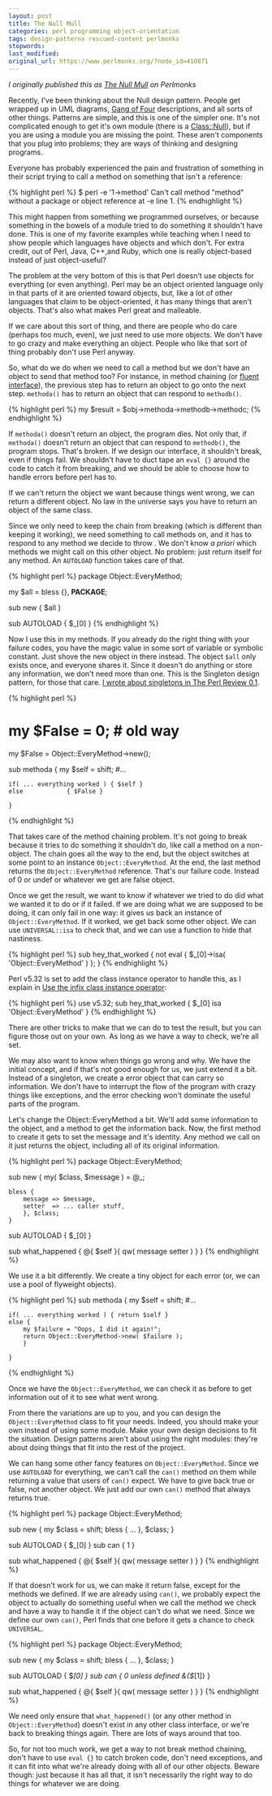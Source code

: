 ```yaml
---
layout: post
title: The Null Mull
categories: perl programming object-orientation
tags: design-patterns rescued-content perlmonks
stopwords:
last_modified:
original_url: https://www.perlmonks.org/?node_id=410871
---
```


*I originally published this as [The Null Mull](https://www.perlmonks.org/?node_id=410871) on Perlmonks*

Recently, I've been thinking about the Null design pattern. People get wrapped up in UML diagrams, [Gang of Four](https://amzn.to/2OuJ0Sr) descriptions, and all sorts of other things. Patterns are simple, and this is one of the simpler one. It's not complicated enough to get it's own module (there is a [Class::Null](https://www.metacpan.org/pod/Class::Null)), but if you are using a module you are missing the point. These aren't components that you plug into problems; they are ways of thinking and designing programs.

<!--more-->

Everyone has probably experienced the pain and frustration of something in their script trying to call a method on something that isn't a reference:

{% highlight perl %}
$ perl -e '1->method'
Can't call method "method" without a package or object reference at -e line 1.
{% endhighlight %}

This might happen from something we programmed ourselves, or because something in the bowels of a module tried to do something it shouldn't have done. This is one of my favorite examples while teaching when I need to show people which languages have objects and which don't. For extra credit, out of Perl, Java, C++,and Ruby, which one is really object-based instead of just object-useful?

The problem at the very bottom of this is that Perl doesn't use objects for everything (or even anything). Perl may be an object oriented language only in that parts of it are oriented toward objects, but, like a lot of other languages that claim to be object-oriented, it has many things that aren't objects. That's also what makes Perl great and malleable.

If we care about this sort of thing, and there are people who do care (perhaps too much, even), we just need to use more objects. We don't have to go crazy and make everything an object. People who like that sort of thing probably don't use Perl anyway.

So, what do we do when we need to call a method but we don't have an object to send that method too? For instance, in method chaining (or [fluent interface](https://www.martinfowler.com/bliki/FluentInterface.html)), the previous step has to return an object to go onto the next step. `methoda()` has to return an object that can respond to `methodb()`.

{% highlight perl %}
my $result = $obj->methoda->methodb->methodc;
{% endhighlight %}

If `methoda()` doesn't return an object, the program dies. Not only that, if `methoda()` doesn't return an object that can respond to `methodb()`, the program stops. That's broken. If we design our interface, it shouldn't break, even if things fail. We shouldn't have to duct tape an `eval {}` around the code to catch it from breaking, and we should be able to choose how to handle errors before perl has to.

If we can't return the object we want because things went wrong, we can return a different object. No law in the universe says you have to return an object of the same class.

Since we only need to keep the chain from breaking (which is different than keeping it working), we need something to call methods on, and it has to respond to any method we decide to throw . We don't know *a priori* which methods we might call on this other object. No problem: just return itself for any method. An `AUTOLOAD` function takes care of that.

{% highlight perl %}
package Object::EveryMethod;

my $all = bless {}, __PACKAGE__;

sub new { $all }

sub AUTOLOAD { $_[0] }
{% endhighlight %}

Now I use this in my methods. If you already do the right thing with your failure codes, you have the magic value in some sort of variable or symbolic constant. Just shove the new object in there instead. The object `$all` only exists once, and everyone shares it. Since it doesn't do anything or store any information, we don't need more than one. This is the Singleton design pattern, for those that care. [I wrote about singletons in The Perl Review 0.1](/the-singleton-design-pattern/).

{% highlight perl %}
# my $False = 0; # old way
my $False = Object::EveryMethod->new();

sub methoda
    {
    my $self = shift;
    #...

    if( ... everything worked ) { $self }
    else            { $False }

    }
{% endhighlight %}

That takes care of the method chaining problem. It's not going to break because it tries to do something it shouldn't do, like call a method on a non-object. The chain goes all the way to the end, but the object switches at some point to an instance `Object::EveryMethod`. At the end, the last method returns the `Object::EveryMethod` reference. That's our failure code. Instead of 0 or undef or whatever we get are false object.

Once we get the result, we want to know if whatever we tried to do did what we wanted it to do or if it failed. If we are doing what we are supposed to be doing, it can only fail in one way: it gives us back an instance of `Object::EveryMethod`. If it worked, we get back some other object. We can use `UNIVERSAL::isa` to check that, and we can use a function to hide that nastiness.

{% highlight perl %}
sub hey_that_worked {
    not eval { $_[0]->isa( 'Object::EveryMethod' ) };
    }
{% endhighlight %}

Perl v5.32 is set to add the class instance operator to handle this, as I explain in [Use the infix class instance operator](https://www.effectiveperlprogramming.com/2020/01/use-the-infix-class-instance-operator/):

{% highlight perl %}
use v5.32;
sub hey_that_worked { $_[0] isa 'Object::EveryMethod' }
{% endhighlight %}


There are other tricks to make that we can do to test the result, but you can figure those out on your own. As long as we have a way to check, we're all set.

We may also want to know when things go wrong and why. We have the initial concept, and if that's not good enough for us, we just extend it a bit. Instead of a singleton, we create a error object that can carry so information. We don't have to interrupt the flow of the program with crazy things like exceptions, and the error checking won't dominate the useful parts of the program.

Let's change the Object::EveryMethod a bit. We'll add some information to the object, and a method to get the information back. Now, the first method to create it gets to set the message and it's identity. Any method we call on it just returns the object, including all of its original information.

{% highlight perl %}
package Object::EveryMethod;

sub new {
    my( $class, $message ) = @_;

    bless {
        message => $message,
        setter  => ... caller stuff,
        }, $class;
    }

sub AUTOLOAD { $_[0] }

sub what_happened { @{ $self }{ qw( message setter ) } }
{% endhighlight %}

We use it a bit differently. We create a tiny object for each error (or, we can use a pool of flyweight objects).

{% highlight perl %}
sub methoda
    {
    my $self = shift;
    #...

    if( ... everything worked ) { return $self }
    else {
        my $failure = "Oops, I did it again!";
        return Object::EveryMethod->new( $failure );
        }

    }
{% endhighlight %}

Once we have the `Object::EveryMethod`, we can check it as before to get information out of it to see what went wrong.

From there the variations are up to you, and you can design the `Object::EveryMethod` class to fit your needs. Indeed, you should make your own instead of using some module. Make your own design decisions to fit the situation. Design patterns aren't about using the right modules: they're about doing things that fit into the rest of the project.

We can hang some other fancy features on `Object::EveryMethod`. Since we use `AUTOLOAD` for everything, we can't call the `can()` method on them while returning a value that users of `can()` expect. We have to give back true or false, not another object. We just add our own `can()` method that always returns true.

{% highlight perl %}
package Object::EveryMethod;

sub new {
    my $class = shift;
    bless { ... }, $class;
    }

sub AUTOLOAD { $_[0] }
sub can      { 1 }

sub what_happened { @{ $self }{ qw( message setter ) } }
{% endhighlight %}

If that doesn't work for us, we can make it return false, except for the methods we defined. If we are already using `can()`, we probably expect the object to actually do something useful when we call the method we check and have a way to handle it if the object can't do what we need. Since we define our own `can()`, Perl finds that one before it gets a chance to check `UNIVERSAL`.

{% highlight perl %}
package Object::EveryMethod;

sub new {
    my $class = shift;
    bless { ... }, $class;
    }

sub AUTOLOAD { $_[0] }
sub can      { 0 unless defined &{$_[1]} }

sub what_happened { @{ $self }{ qw( message setter ) } }
{% endhighlight %}

We need only ensure that `what_happened()` (or any other method in `Object::EveryMethod`) doesn't exist in any other class interface, or we're back to breaking things again.  There are lots of ways around that too.

So, for not too much work, we get a way to not break method chaining, don't have to use `eval {}` to catch broken code, don't need exceptions, and it can fit into what we're already doing with all of our other objects. Beware though: just because it has all that, it isn't necessarily the right way to do things for whatever we are doing.

